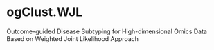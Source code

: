 # ogClust.WJL
Outcome-guided Disease Subtyping for High-dimensional Omics Data Based on Weighted Joint Likelihood Approach
